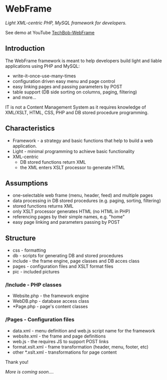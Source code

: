 # WebFrame

*Light XML-centric PHP, MySQL framework for developers.*

See demo at YouTube [TechBob-WebFrame](https://youtu.be/rXss-Oyox6I)

## Introduction

The WebFrame framework is meant to help developers build light and liable applications using PHP and MySQL:

- write-it-once-use-many-times
- configuration driven easy menu and page control
- easy linking pages and passing parameters by POST
- table support (DB side sorting on columns, paging, filtering)
- and more... 

IT is not a Content Management System as it requires knowledge of XML/XSLT, HTML, CSS, PHP and DB stored procedure programming. 

## Characteristics 

- Framework - a strategy and basic functions that help to build a web application. 
- Light - minimal programming to achieve basic functionality 
- XML-centric
    - DB stored functions return XML 
    - the XML enters XSLT processor to generate HTML 

## Assumptions 

- one-selectable web frame (menu, header, feed) and multiple pages
- data processing in DB stored procedures (e.g. paging, sorting, filtering)
- stored functions returns XML
- only XSLT processor generates HTML (no HTML in PHP)
- referencing pages by their simple names, e.g. "home"
- easy page linking and parameters passing by POST

## Structure 

- css - formatting
- db - scripts for generating DB and stored procedures
- include - the frame engine, page classes and DB acces class
- pages - configuration files and XSLT format files
- pic - included pictures

### /Include - PHP classes 

- Website.php - the framework engine
- WebDB.php - database access class
- *Page.php - page's content classes

### /Pages - Configuration files 

- data.xml - menu definition and web.js script name for the framework
- website.xml - the frame and page definitions
- web.js - the requires JS to support POST links
- format.xslt.xml - frame transformation (header, menu, footer, etc)
- other *.xslt.xml - transformations for page content

Thank you!

*More is coming soon....*

